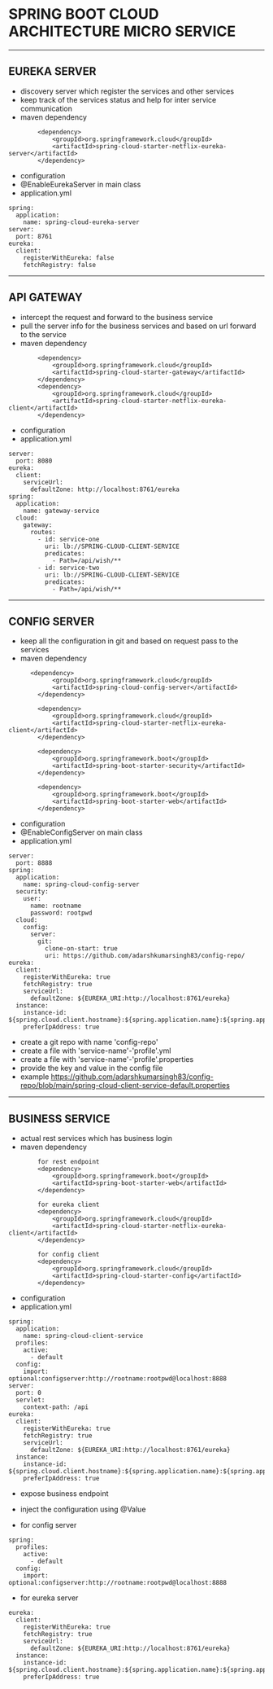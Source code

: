 # SPRING BOOT CLOUD ARCHITECTURE MICRO SERVICE
---

## EUREKA SERVER 
* discovery server which register the services and other services  
* keep track of the services status and help for inter service communication
* maven dependency 
```
        <dependency>
			<groupId>org.springframework.cloud</groupId>
			<artifactId>spring-cloud-starter-netflix-eureka-server</artifactId>
		</dependency>
```
* configuration
* @EnableEurekaServer in main class
* application.yml
````
spring:
  application:
    name: spring-cloud-eureka-server
server:
  port: 8761
eureka:
  client:
    registerWithEureka: false
    fetchRegistry: false
````


---

## API GATEWAY
* intercept the request and forward to the business service
* pull the server info for the business services and based on url forward to the service
* maven dependency 
````
        <dependency>
			<groupId>org.springframework.cloud</groupId>
			<artifactId>spring-cloud-starter-gateway</artifactId>
		</dependency>
		<dependency>
			<groupId>org.springframework.cloud</groupId>
			<artifactId>spring-cloud-starter-netflix-eureka-client</artifactId>
		</dependency>
````
* configuration 
* application.yml
````
server:
  port: 8080
eureka:
  client:
    serviceUrl:
      defaultZone: http://localhost:8761/eureka
spring:
  application:
    name: gateway-service
  cloud:
    gateway:
      routes:
        - id: service-one
          uri: lb://SPRING-CLOUD-CLIENT-SERVICE
          predicates:
            - Path=/api/wish/**
        - id: service-two
          uri: lb://SPRING-CLOUD-CLIENT-SERVICE
          predicates:
            - Path=/api/wish/**
````

----

## CONFIG SERVER 
* keep all the configuration in git and based on request pass to the services 
* maven dependency
````
	  <dependency>
			<groupId>org.springframework.cloud</groupId>
			<artifactId>spring-cloud-config-server</artifactId>
		</dependency>
		
		<dependency>
			<groupId>org.springframework.cloud</groupId>
			<artifactId>spring-cloud-starter-netflix-eureka-client</artifactId>
		</dependency>
		
		<dependency>
			<groupId>org.springframework.boot</groupId>
			<artifactId>spring-boot-starter-security</artifactId>
		</dependency>
		
		<dependency>
			<groupId>org.springframework.boot</groupId>
			<artifactId>spring-boot-starter-web</artifactId>
		</dependency>
````
* configuration 
* @EnableConfigServer on main class 
* application.yml
````
server:
  port: 8888
spring:
  application:
    name: spring-cloud-config-server
  security:
    user:
      name: rootname
      password: rootpwd
  cloud:
    config:
      server:
        git:
          clone-on-start: true
          uri: https://github.com/adarshkumarsingh83/config-repo/
eureka:
  client:
    registerWithEureka: true
    fetchRegistry: true
    serviceUrl:
      defaultZone: ${EUREKA_URI:http://localhost:8761/eureka}
  instance:
    instance-id: ${spring.cloud.client.hostname}:${spring.application.name}:${spring.application.instance_id:${random.value}}
    preferIpAddress: true
````
* create a git repo with name 'config-repo'
*  create a file with 'service-name'-'profile'.yml
*  create a file with 'service-name'-'profile'.properties
*  provide the key and value in the config file 
* example https://github.com/adarshkumarsingh83/config-repo/blob/main/spring-cloud-client-service-default.properties

----

## BUSINESS SERVICE 
* actual rest services which has business login
* maven dependency 
````
        for rest endpoint 
        <dependency>
			<groupId>org.springframework.boot</groupId>
			<artifactId>spring-boot-starter-web</artifactId>
		</dependency>
		
		for eureka client 
		<dependency>
			<groupId>org.springframework.cloud</groupId>
			<artifactId>spring-cloud-starter-netflix-eureka-client</artifactId>
		</dependency>
		
		for config client 
		<dependency>
			<groupId>org.springframework.cloud</groupId>
			<artifactId>spring-cloud-starter-config</artifactId>
		</dependency>
````
* configuration
* application.yml
````
spring:
  application:
    name: spring-cloud-client-service
  profiles:
    active:
      - default
  config:
    import: optional:configserver:http://rootname:rootpwd@localhost:8888
server:
  port: 0
  servlet:
    context-path: /api
eureka:
  client:
    registerWithEureka: true
    fetchRegistry: true
    serviceUrl:
      defaultZone: ${EUREKA_URI:http://localhost:8761/eureka}
  instance:
    instance-id: ${spring.cloud.client.hostname}:${spring.application.name}:${spring.application.instance_id:${random.value}}
    preferIpAddress: true
````
* expose business endpoint 
* inject the configuration using @Value 

* for config server 
````
spring:
  profiles:
    active:
      - default
  config:
    import: optional:configserver:http://rootname:rootpwd@localhost:8888
````
* for eureka server 
````
eureka:
  client:
    registerWithEureka: true
    fetchRegistry: true
    serviceUrl:
      defaultZone: ${EUREKA_URI:http://localhost:8761/eureka}
  instance:
    instance-id: ${spring.cloud.client.hostname}:${spring.application.name}:${spring.application.instance_id:${random.value}}
    preferIpAddress: true
````